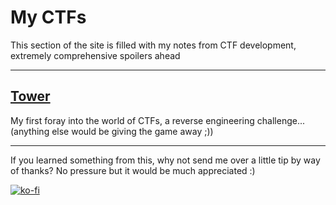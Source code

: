 # My CTFs

This section of the site is filled with my notes from CTF development, extremely comprehensive spoilers ahead

---

## [Tower](tower.md)

My first foray into the world of CTFs, a reverse engineering challenge... (anything else would be giving the game away ;))

---

If you learned something from this, why not send me over a little tip by way of thanks? No pressure but it would be much appreciated :)

[![ko-fi](https://ko-fi.com/img/githubbutton_sm.svg)](https://ko-fi.com/A0A1D0FSN)
